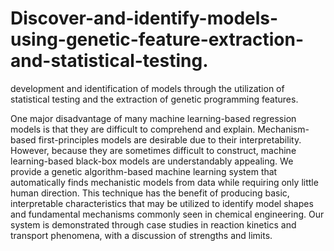 # Discover-and-identify-models-using-genetic-feature-extraction-and-statistical-testing.
development and identification of models through the utilization of statistical testing and the extraction of genetic programming features.

One major disadvantage of many machine learning-based regression models is that they are difficult to comprehend and explain. Mechanism-based first-principles models are desirable due to their interpretability. However, because they are sometimes difficult to construct, machine learning-based black-box models are understandably appealing. We provide a genetic algorithm-based machine learning system that automatically finds mechanistic models from data while requiring only little human direction. 
This technique has the benefit of producing basic, interpretable characteristics that may be utilized to identify model shapes and fundamental mechanisms commonly seen in chemical engineering. Our system is demonstrated through case studies in reaction kinetics and transport phenomena, with a discussion of strengths and limits. 
